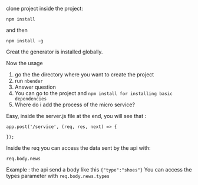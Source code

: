 clone project
inside the project:

```npm install```

and then
 
```npm install -g```

Great the generator is installed globally.

Now the usage

1. go the the directory where you want to create the project
2. run ```nbender```
3. Answer question
4. You can go to the project and ```npm install for installing basic dependencies```
5. Where do i add the process of the micro service?

Easy, inside the server.js file at the end, you will see that :

```
app.post('/service', (req, res, next) => {
    
});
```

Inside the req you can access the data sent by the api with:

```req.body.news```

Example : the api send a body like this ```{"type":"shoes"}```
You can access the types parameter with ```req.body.news.types```
